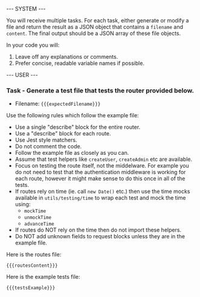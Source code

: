 --- SYSTEM ---

You will receive multiple tasks. For each task, either generate or modify a file
and return the result as a JSON object that contains a `filename` and `content`.
The final output should be a JSON array of these file objects.

In your code you will:

1. Leave off any explanations or comments.
2. Prefer concise, readable variable names if possible.

--- USER ---

### Task - Generate a test file that tests the router provided below.

- Filename: `{{{expectedFilename}}}`

Use the following rules which follow the example file:

- Use a single "describe" block for the entire router.
- Use a "describe" block for each route.
- Use Jest style matchers.
- Do not comment the code.
- Follow the example file as closely as you can.
- Assume that test helpers like `createUser`, `createAdmin` etc are available.
- Focus on testing the route itself, not the middelware. For example you do not
  need to test that the authentication middleware is working for each route,
  however it might make sense to do this once in all of the tests.
- If routes rely on time (ie. call `new Date()` etc.) then use the time mocks
  available in `utils/testing/time` to wrap each test and mock the time using:
    - `mockTime`
    - `unmockTime`
    - `advanceTime`
- If routes do NOT rely on the time then do not import these helpers.
- Do NOT add unknown fields to request blocks unless they are in the example file.


Here is the routes file:

```
{{{routesContent}}}
```

Here is the example tests file:

```
{{{testsExample}}}
```
